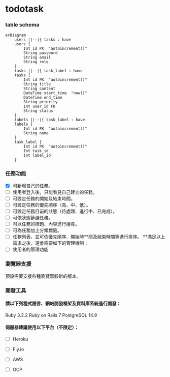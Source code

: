 # todotask
### table schema
```mermaid
erDiagram
    users ||--|{ tasks : have
	users {
		Int id PK  "autoincrement()"
		String password
		String email
		String role
	}
    tasks ||--|{ task_label : have
	tasks {
		Int id PK  "autoincrement()"
		String title
		String content
		DateTime start_time  "now()"
		DateTime end_time
		String priority
		Int user_id FK
		String status
	}
    labels ||--|{ task_label : have
	labels {
		Int id PK  "autoincrement()"
		String name
	}
    task_label {
		Int id PK  "autoincrement()"
		Int task_id
		Int label_id
	}
```
### 任務功能
 - [x] 可新增自己的任務。
 - [ ] 使用者登入後，只能看見自己建立的任務。
 - [ ] 可設定任務的開始及結束時間。
 - [ ] 可設定任務的優先順序（高、中、低）。
 - [ ] 可設定任務目前的狀態（待處理、進行中、已完成）。
 - [ ] 可依狀態篩選任務。
 - [ ] 可以任務的標題、內容進行搜尋。
 - [ ] 可為任務加上分類標籤。
 - [ ] 任務列表，並可依優先順序、開始時**間及結束時間等進行排序。
**滿足以上需求之後，還會需要如下的管理機制：
 - [ ] 使用者的管理功能

### 瀏覽器支援

預設需要支援各種瀏覽器較新的版本。

### 開發工具

#### 請以下列程式語言、網站開發框架及資料庫系統進行開發：
  Ruby 3.2.2
  Ruby on Rails 7
  PostgreSQL 14.9
#### 伺服器建議使用以下平台（不限定）：
 - [ ] Heroku
 - [ ] Fly.io
 - [ ] AWS
 - [ ] GCP


